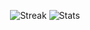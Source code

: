 <p align="center">
  <img src="https://streak-stats.demolab.com?user=zkabyken&hide_border=true&theme=tokyonight" alt="Streak" />
  <img src="https://github-readme-stats.vercel.app/api?username=zkabyken&show_icons=true&theme=tokyonight&hide_border=true" alt="Stats" />
</p>
